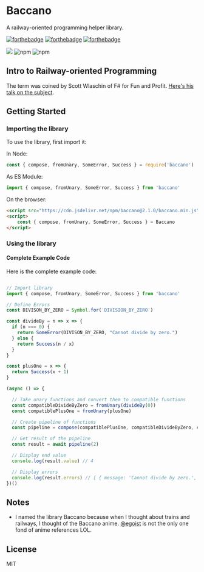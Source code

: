 # Baccano
A railway-oriented programming helper library.

[![forthebadge](https://forthebadge.com/images/badges/fuck-it-ship-it.svg)](https://forthebadge.com)
[![forthebadge](https://forthebadge.com/images/badges/made-with-javascript.svg)](https://forthebadge.com)
[![forthebadge](https://forthebadge.com/images/badges/powered-by-electricity.svg)](https://forthebadge.com)

[![](https://data.jsdelivr.com/v1/package/npm/baccano/badge)](https://www.jsdelivr.com/package/npm/baccano)
![npm](https://img.shields.io/npm/dm/baccano.svg?longCache=true&style=for-the-badge)
![npm](https://img.shields.io/npm/v/baccano.svg?longCache=true&style=for-the-badge)

## Intro to Railway-oriented Programming
The term was coined by Scott Wlaschin of F# for Fun and Profit. [Here's his talk on the subject](https://fsharpforfunandprofit.com/rop/).

## Getting Started

### Importing the library

To use the library, first import it:

In Node:
```javascript
const { compose, fromUnary, SomeError, Success } = require('baccano')
```

As ES Module:
```javascript
import { compose, fromUnary, SomeError, Success } from 'baccano'
```

On the browser:
```html
<script src="https://cdn.jsdelivr.net/npm/baccano@2.1.0/baccano.min.js"></script>
<script>
    const { compose, fromUnary, SomeError, Success } = Baccano
</script>
```

### Using the library

#### Complete Example Code
Here is the complete example code:

```javascript

// Import library
import { compose, fromUnary, SomeError, Success } from 'baccano'

// Define Errors
const DIVISON_BY_ZERO = Symbol.for('DIVISION_BY_ZERO')

const divideBy = n => x => {
  if (n === 0) {
    return SomeError(DIVISON_BY_ZERO, "Cannot divide by zero.")
  } else {
    return Success(n / x)
  }
}

const plusOne = x => {
  return Success(x + 1)
}

(async () => {

  // Take unary functions and convert them to compatible functions
  const compatibleDivideByZero = fromUnary(divideBy(0))
  const compatiblePlusOne = fromUnary(plusOne)

  // Create pipeline of functions
  const pipeline = compose(compatiblePlusOne, compatibleDivideByZero, compatiblePlusOne)

  // Get result of the pipeline
  const result = await pipeline(2)

  // Display end value
  console.log(result.value) // 4

  // Display errors
  console.log(result.errors) // [ { message: 'Cannot divide by zero.', type: Symbol(DIVISON_BY_ZERO) } ]
})()
```

## Notes
- I named the library Baccano because when I thought about trains and railways, I thought of the Baccano anime. [@egoist](https://github.com/egoist) is not the only one fond of anime references LOL.

## License
MIT
